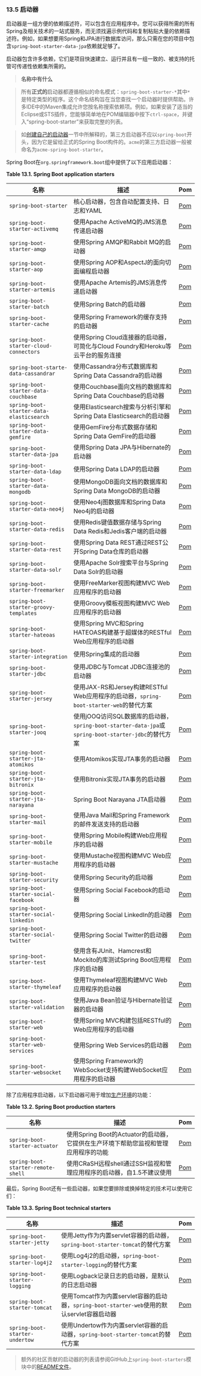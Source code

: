 ### 13.5 启动器

启动器是一组方便的依赖描述符，可以包含在应用程序中。您可以获得所需的所有Spring及相关技术的一站式服务，而无须找遍示例代码和复制粘贴大量的依赖描述符。例如，如果想要用Spring和JPA进行数据库访问，那么只需在您的项目中包含`spring-boot-starter-data-jpa`依赖就足够了。

启动器包含许多依赖，它们是项目快速建立、运行并且有一组一致的、被支持的托管可传递性依赖集所需的。

>**名称中有什么**

>所有**正式的**启动器都遵循相似的命名模式：`spring-boot-starter-*`其中`*`是特定类型的程序。这个命名结构旨在当您查找一个启动器时提供帮助。许多IDE中的Maven集成允许您按名称搜索依赖项。例如，如果安装了适当的Eclipse或STS插件，您能够简单地在POM编辑器中按下`ctrl-space`，并键入“spring-boot-starter”来获取完整的列表。

>如[创建自己的启动器](../IV.Spring_Boot_features/44.4.Creating_your_own_starter.md)一节中所解释的，第三方启动器不应以`spring-boot`开头，因为它是留给正式的Spring Boot构件的。`acme`的第三方启动器一般被命名为`acme-spring-boot-starter`。

Spring Boot在`org.springframework.boot`组中提供了以下应用启动器：

**Table 13.1. Spring Boot application starters**

|**名称**        |**描述**          |**Pom**         |
| -------------- | ---------------- | -------------- |
|`spring-boot-starter`|核心启动器，包含自动配置支持、日志和YAML|[Pom](https://github.com/spring-projects/spring-boot/tree/v1.5.7.RELEASE/spring-boot-starters/spring-boot-starter/pom.xml)|
|`spring-boot-starter-activemq`|使用Apache ActiveMQ的JMS消息传递启动器|[Pom](https://github.com/spring-projects/spring-boot/tree/v1.5.7.RELEASE/spring-boot-starters/spring-boot-starter-activemq/pom.xml)|
|`spring-boot-starter-amqp`|使用Spring AMQP和Rabbit MQ的启动器|[Pom](https://github.com/spring-projects/spring-boot/tree/v1.5.7.RELEASE/spring-boot-starters/spring-boot-starter-amqp/pom.xml)|
|`spring-boot-starter-aop`|使用Spring AOP和AspectJ的面向切面编程启动器|[Pom](https://github.com/spring-projects/spring-boot/tree/v1.5.7.RELEASE/spring-boot-starters/spring-boot-starter-aop/pom.xml)|
|`spring-boot-starter-artemis`|使用Apache Artemis的JMS消息传递启动器|[Pom](https://github.com/spring-projects/spring-boot/tree/v1.5.7.RELEASE/spring-boot-starters/spring-boot-starter-artemis/pom.xml)|
|`spring-boot-starter-batch`|使用Spring Batch的启动器|[Pom](https://github.com/spring-projects/spring-boot/tree/v1.5.7.RELEASE/spring-boot-starters/spring-boot-starter-batch/pom.xml)|
|`spring-boot-starter-cache`|使用Spring Framework的缓存支持的启动器|[Pom](https://github.com/spring-projects/spring-boot/tree/v1.5.7.RELEASE/spring-boot-starters/spring-boot-starter-cache/pom.xml)|
|`spring-boot-starter-cloud-connectors`|使用Spring Cloud连接器的启动器，可简化与Cloud Foundry和Heroku等云平台的服务连接|[Pom](https://github.com/spring-projects/spring-boot/tree/v1.5.7.RELEASE/spring-boot-starters/spring-boot-starter-cloud-connectors/pom.xml)|
|`spring-boot-starte-data-cassandrar`|使用Cassandra分布式数据库和Spring Data Cassandra的启动器|[Pom](https://github.com/spring-projects/spring-boot/tree/v1.5.7.RELEASE/spring-boot-starters/spring-boot-starter-data-cassandra/pom.xml)|
|`spring-boot-starter-data-couchbase`|使用Couchbase面向文档的数据库和Spring Data Couchbase的启动器|[Pom](https://github.com/spring-projects/spring-boot/tree/v1.5.7.RELEASE/spring-boot-starters/spring-boot-starter-data-couchbase/pom.xml)|
|`spring-boot-starter-data-elasticsearch`|使用Elasticsearch搜索与分析引擎和Spring Data Elasticsearch的启动器|[Pom](https://github.com/spring-projects/spring-boot/tree/v1.5.7.RELEASE/spring-boot-starters/spring-boot-starter-data-elasticsearch/pom.xml)|
|`spring-boot-starter-data-gemfire`|使用GemFire分布式数据存储和Spring Data GemFire的启动器|[Pom](https://github.com/spring-projects/spring-boot/tree/v1.5.7.RELEASE/spring-boot-starters/spring-boot-starter-data-gemfire/pom.xml)|
|`spring-boot-starter-data-jpa`|使用Spring Data JPA与Hibernate的启动器|[Pom](https://github.com/spring-projects/spring-boot/tree/v1.5.7.RELEASE/spring-boot-starters/spring-boot-starter-data-jpa/pom.xml)|
|`spring-boot-starter-data-ldap`|使用Spring Data LDAP的启动器|[Pom](https://github.com/spring-projects/spring-boot/tree/v1.5.7.RELEASE/spring-boot-starters/spring-boot-starter-data-ldap/pom.xml)|
|`spring-boot-starter-data-mongodb`|使用MongoDB面向文档的数据库和Spring Data MongoDB的启动器|[Pom](https://github.com/spring-projects/spring-boot/tree/v1.5.7.RELEASE/spring-boot-starters/spring-boot-starter-data-mongodb/pom.xml)|
|`spring-boot-starter-data-neo4j`|使用Neo4j图数据库和Spring Data Neo4j的启动器|[Pom](https://github.com/spring-projects/spring-boot/tree/v1.5.7.RELEASE/spring-boot-starters/spring-boot-starter-data-neo4j/pom.xml)|
|`spring-boot-starter-data-redis`|使用Redis键值数据存储与Spring Data Redis和Jedis客户端的启动器|[Pom](https://github.com/spring-projects/spring-boot/tree/v1.5.7.RELEASE/spring-boot-starters/spring-boot-starter-data-redis/pom.xml)|
|`spring-boot-starter-data-rest`|使用Spring Data REST通过REST公开Spring Data仓库的启动器|[Pom](https://github.com/spring-projects/spring-boot/tree/v1.5.7.RELEASE/spring-boot-starters/spring-boot-starter-data-rest/pom.xml)|
|`spring-boot-starter-data-solr`|使用Apache Solr搜索平台与Spring Data Solr的启动器|[Pom](https://github.com/spring-projects/spring-boot/tree/v1.5.7.RELEASE/spring-boot-starters/spring-boot-starter-data-solr/pom.xml)|
|`spring-boot-starter-freemarker`|使用FreeMarker视图构建MVC Web应用程序的启动器|[Pom](https://github.com/spring-projects/spring-boot/tree/v1.5.7.RELEASE/spring-boot-starters/spring-boot-starter-freemarker/pom.xml)|
|`spring-boot-starter-groovy-templates`|使用Groovy模板视图构建MVC Web应用程序的启动器|[Pom](https://github.com/spring-projects/spring-boot/tree/v1.5.7.RELEASE/spring-boot-starters/spring-boot-starter-groovy-templates/pom.xml)|
|`spring-boot-starter-hateoas`|使用Spring MVC和Spring HATEOAS构建基于超媒体的RESTful Web应用程序的启动器|[Pom](https://github.com/spring-projects/spring-boot/tree/v1.5.7.RELEASE/spring-boot-starters/spring-boot-starter-hateoas/pom.xml)|
|`spring-boot-starter-integration`|使用Spring集成的启动器|[Pom](https://github.com/spring-projects/spring-boot/tree/v1.5.7.RELEASE/spring-boot-starters/spring-boot-starter-integration/pom.xml)|
|`spring-boot-starter-jdbc`|使用JDBC与Tomcat JDBC连接池的启动器|[Pom](https://github.com/spring-projects/spring-boot/tree/v1.5.7.RELEASE/spring-boot-starters/spring-boot-starter-jdbc/pom.xml)|
|`spring-boot-starter-jersey`|使用JAX-RS和Jersey构建RESTful Web应用程序的启动器，`spring-boot-starter-web`的替代方案|[Pom](https://github.com/spring-projects/spring-boot/tree/v1.5.7.RELEASE/spring-boot-starters/spring-boot-starter-jersey/pom.xml)|
|`spring-boot-starter-jooq`|使用jOOQ访问SQL数据库的启动器，`spring-boot-starter-data-jpa`或`spring-boot-starter-jdbc`的替代方案|[Pom](https://github.com/spring-projects/spring-boot/tree/v1.5.7.RELEASE/spring-boot-starters/spring-boot-starter-jooq/pom.xml)|
|`spring-boot-starter-jta-atomikos`|使用Atomikos实现JTA事务的启动器|[Pom](https://github.com/spring-projects/spring-boot/tree/v1.5.7.RELEASE/spring-boot-starters/spring-boot-starter-jta-atomikos/pom.xml)|
|`spring-boot-starter-jta-bitronix`|使用Bitronix实现JTA事务的启动器|[Pom](https://github.com/spring-projects/spring-boot/tree/v1.5.7.RELEASE/spring-boot-starters/spring-boot-starter-jta-bitronix/pom.xml)|
|`spring-boot-starter-jta-narayana`|Spring Boot Narayana JTA启动器|[Pom](https://github.com/spring-projects/spring-boot/tree/v1.5.7.RELEASE/spring-boot-starters/spring-boot-starter-jta-narayana/pom.xml)|
|`spring-boot-starter-mail`|使用Java Mail和Spring Framework的邮件发送支持的启动器|[Pom](https://github.com/spring-projects/spring-boot/tree/v1.5.7.RELEASE/spring-boot-starters/spring-boot-starter-mail/pom.xml)|
|`spring-boot-starter-mobile`|使用Spring Mobile构建Web应用程序的启动器|[Pom](https://github.com/spring-projects/spring-boot/tree/v1.5.7.RELEASE/spring-boot-starters/spring-boot-starter-mobile/pom.xml)|
|`spring-boot-starter-mustache`|使用Mustache视图构建MVC Web应用程序的启动器|[Pom](https://github.com/spring-projects/spring-boot/tree/v1.5.7.RELEASE/spring-boot-starters/spring-boot-starter-mustache/pom.xml)|
|`spring-boot-starter-security`|使用Spring Security的启动器|[Pom](https://github.com/spring-projects/spring-boot/tree/v1.5.7.RELEASE/spring-boot-starters/spring-boot-starter-security/pom.xml)|
|`spring-boot-starter-social-facebook`|使用Spring Social Facebook的启动器|[Pom](https://github.com/spring-projects/spring-boot/tree/v1.5.7.RELEASE/spring-boot-starters/spring-boot-starter-social-facebook/pom.xml)|
|`spring-boot-starter-social-linkedin`|使用Spring Social LinkedIn的启动器|[Pom](https://github.com/spring-projects/spring-boot/tree/v1.5.7.RELEASE/spring-boot-starters/spring-boot-starter-social-linkedin/pom.xml)|
|`spring-boot-starter-social-twitter`|使用Spring Social Twitter的启动器|[Pom](https://github.com/spring-projects/spring-boot/tree/v1.5.7.RELEASE/spring-boot-starters/spring-boot-starter-social-twitter/pom.xml)|
|`spring-boot-starter-test`|使用含有JUnit、Hamcrest和Mockito的库测试Spring Boot应用程序的启动器|[Pom](https://github.com/spring-projects/spring-boot/tree/v1.5.7.RELEASE/spring-boot-starters/spring-boot-starter-test/pom.xml)|
|`spring-boot-starter-thymeleaf`|使用Thymeleaf视图构建MVC Web应用程序的启动器|[Pom](https://github.com/spring-projects/spring-boot/tree/v1.5.7.RELEASE/spring-boot-starters/spring-boot-starter-thymeleaf/pom.xml)|
|`spring-boot-starter-validation`|使用Java Bean验证与Hibernate验证器的启动器|[Pom](https://github.com/spring-projects/spring-boot/tree/v1.5.7.RELEASE/spring-boot-starters/spring-boot-starter-validation/pom.xml)|
|`spring-boot-starter-web`|使用Spring MVC构建包括RESTful的Web应用程序的启动器|[Pom](https://github.com/spring-projects/spring-boot/tree/v1.5.7.RELEASE/spring-boot-starters/spring-boot-starter-web/pom.xml)|
|`spring-boot-starter-web-services`|使用Spring Web Services的启动器|[Pom](https://github.com/spring-projects/spring-boot/tree/v1.5.7.RELEASE/spring-boot-starters/spring-boot-starter-web-services/pom.xml)|
|`spring-boot-starter-websocket`|使用Spring Framework的WebSocket支持构建WebSocket应用程序的启动器|[Pom](https://github.com/spring-projects/spring-boot/tree/v1.5.7.RELEASE/spring-boot-starters/spring-boot-starter-websocket/pom.xml)|

除了应用程序启动器，以下启动器可用于增加[生产环境](../V.Spring_Boot_Actuator_Production-ready_features/README.md)的功能：

**Table 13.2. Spring Boot production starters**

|**名称**        |**描述**          |**Pom**         |
| -------------- | ---------------- | -------------- |
|`spring-boot-starter-actuator`|使用Spring Boot的Actuator的启动器，它提供在生产环境下帮助您监视和管理应用程序的功能|[Pom](https://github.com/spring-projects/spring-boot/tree/v1.5.7.RELEASE/spring-boot-starters/spring-boot-starter-actuator/pom.xml)|
|`spring-boot-starter-remote-shell`|使用CRaSH远程shell通过SSH监视和管理应用程序的启动器，自1.5不建议使用|[Pom](https://github.com/spring-projects/spring-boot/tree/v1.5.7.RELEASE/spring-boot-starters/spring-boot-starter-remote-shell/pom.xml)|

最后，Spring Boot还有一些启动器，如果您要排除或换掉特定的技术可以使用它们：

**Table 13.3. Spring Boot technical starters**

|**名称**        |**描述**          |**Pom**         |
| -------------- | ---------------- | -------------- |
|`spring-boot-starter-jetty`|使用Jetty作为内置servlet容器的启动器，`spring-boot-starter-tomcat`的替代方案|[Pom](https://github.com/spring-projects/spring-boot/tree/v1.5.7.RELEASE/spring-boot-starters/spring-boot-starter-jetty/pom.xml)|
|`spring-boot-starter-log4j2`|使用Log4j2的启动器，`spring-boot-starter-logging`的替代方案|[Pom](https://github.com/spring-projects/spring-boot/tree/v1.5.7.RELEASE/spring-boot-starters/spring-boot-starter-log4j2/pom.xml)|
|`spring-boot-starter-logging`|使用Logback记录日志的启动器，是默认的日志启动器|[Pom](https://github.com/spring-projects/spring-boot/tree/v1.5.7.RELEASE/spring-boot-starters/spring-boot-starter-logging/pom.xml)|
|`spring-boot-starter-tomcat`|使用Tomcat作为内置servlet容器的启动器，`spring-boot-starter-web`使用的默认servlet容器启动器|[Pom](https://github.com/spring-projects/spring-boot/tree/v1.5.7.RELEASE/spring-boot-starters/spring-boot-starter-tomcat/pom.xml)|
|`spring-boot-starter-undertow`|使用Undertow作为内置servlet容器的启动器，`spring-boot-starter-tomcat`的替代方案|[Pom](https://github.com/spring-projects/spring-boot/tree/v1.5.7.RELEASE/spring-boot-starters/spring-boot-starter-undertow/pom.xml)|

>额外的社区贡献的启动器的列表请参阅GitHub上`spring-boot-starters`模块中的[README文件](https://github.com/spring-projects/spring-boot/blob/master/spring-boot-project/spring-boot-starters/README.adoc)。
